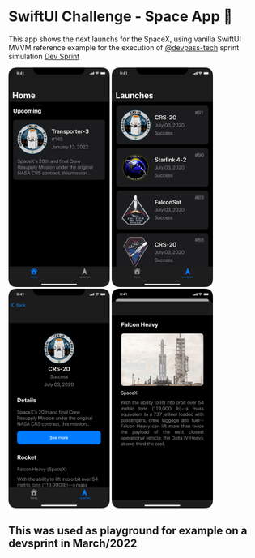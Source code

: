 
# SwiftUI Challenge - Space App 🚀

This app shows the next launchs for the SpaceX, using vanilla SwiftUI MVVM reference example for the execution of [@devpass-tech](https://github.com/devpass-tech) sprint simulation [Dev Sprint](https://github.com/devpass-tech/challenge-swiftui-space)

<p float="left">
<img src="screenshots/screenshot-1.png" alt="drawing" width="200"/>
<img src="screenshots/screenshot-2.png" alt="drawing" width="200"/>
<img src="screenshots/screenshot-3.png" alt="drawing" width="200"/>
<img src="screenshots/screenshot-6.png" alt="drawing" width="200"/>
</p>

## This was used as playground for example on a devsprint in March/2022
